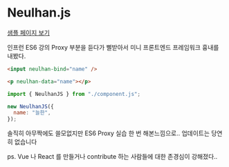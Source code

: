 # Neulhan.js

[샘플 페이지 보기](https://neulhan.github.io/NeulhanJS/)

인프런 ES6 강의 Proxy 부분을 듣다가 삘받아서 미니 프론트엔드 프레임워크 흉내를 내봤다.

```html
<input neulhan-bind="name" />
```

```html
<p neulhan-data="name"></p>
```

```javascript
import { NeulhanJS } from "./component.js";

new NeulhanJS({
  name: "늘한",
});
```

솔직히 아무짝에도 쓸모없지만 ES6 Proxy 실습 한 번 해본느낌으로.. 업데이트는 당연히 없습니다

ps. Vue 나 React 를 만들거나 contribute 하는 사람들에 대한 존경심이 강해졌다..
